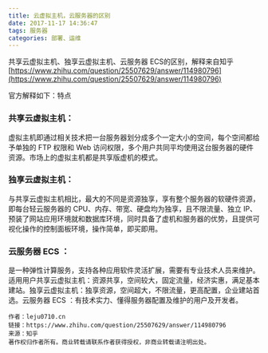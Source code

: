 ```yaml
---
title: 云虚拟主机，云服务器的区别
date: 2017-11-17 14:36:47
tags: 服务器
categories: 部署、运维
---
```

 共享云虚拟主机、独享云虚拟主机、云服务器 ECS的区别，解释来自知乎
 [https://www.zhihu.com/question/25507629/answer/114980796](https://www.zhihu.com/question/25507629/answer/114980796)

官方解释如下：特点
### 共享云虚拟主机：
虚拟主机即通过相关技术把一台服务器划分成多个一定大小的空间，每个空间都给予单独的 FTP 权限和 Web 访问权限，多个用户共同平均使用这台服务器的硬件资源。市场上的虚拟主机都是共享版虚机的模式。

### 独享云虚拟主机：
与共享云虚拟主机相比，最大的不同是资源独享，享有整个服务器的软硬件资源，即每台轻云服务器的 CPU、内存、带宽、硬盘均为独享，且不限流量、独立 IP、预装了网站应用环境就和数据库环境，同时具备了虚机和服务器的优势，且提供可视化操作的控制面板环境，操作简单，即买即用。

### 云服务器 ECS ：
是一种弹性计算服务，支持各种应用软件灵活扩展，需要有专业技术人员来维护。  适用用户共享云虚拟主机：资源共享，空间较大，固定流量，经济实惠，满足基本建站。独享云虚拟主机：独享资源，空间超大，不限流量，更高配置，企业建站首选。云服务器 ECS  ：有技术实力、懂得服务器配置及维护的用户及开发者。

```
作者：leju0710.cn
链接：https://www.zhihu.com/question/25507629/answer/114980796
来源：知乎
著作权归作者所有。商业转载请联系作者获得授权，非商业转载请注明出处。
```